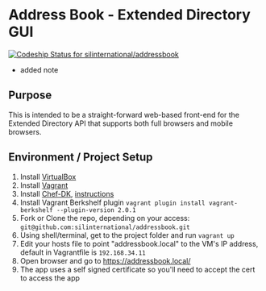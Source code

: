 # Address Book - Extended Directory GUI #
[ ![Codeship Status for silinternational/addressbook](https://codeship.io/projects/1c70f900-0529-0132-a8fd-2613281a1d2c/status)](https://codeship.io/projects/30816)
 - added note
## Purpose ##
This is intended to be a straight-forward web-based front-end for the Extended 
Directory API that supports both full browsers and mobile browsers.

## Environment / Project Setup ##
1. Install [VirtualBox](http://www.virtualbox.org/wiki/Downloads)
2. Install [Vagrant](http://downloads.vagrantup.com/)
3. Install [Chef-DK](http://getchef.com/downloads/chef-dk), [instructions](http://docs.opscode.com/install_dk.html)
4. Install Vagrant Berkshelf plugin ```vagrant plugin install vagrant-berkshelf --plugin-version 2.0.1```
5. Fork or Clone the repo, depending on your access:
   ```git@github.com:silinternational/addressbook.git```
6. Using shell/terminal, get to the project folder and run ```vagrant up```
8. Edit your hosts file to point "addressbook.local" to the VM's IP address, default in Vagrantfile is ```192.168.34.11```
9. Open browser and go to <https://addressbook.local/>
10. The app uses a self signed certificate so you'll need to accept the cert to access the app
